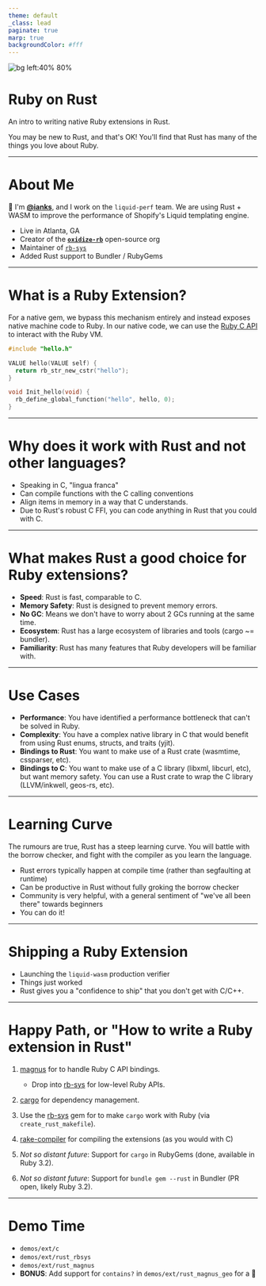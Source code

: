 ```yaml
---
theme: default
_class: lead
paginate: true
marp: true
backgroundColor: #fff
---
```


![bg left:40% 80%](https://avatars.githubusercontent.com/u/103265923?s=400&u=4802da3468a6e54fb7b5da3d87d7e86cd754558e&v=4)

# **Ruby on Rust**

An intro to writing native Ruby extensions in Rust.

You may be new to Rust, and that's OK! You'll find that Rust has many of the things you love about Ruby.

---

# About Me

:wave: I'm [**@ianks**](https://twitter.com/_ianks), and I work on the `liquid-perf` team. We are using Rust + WASM to improve the performance of Shopify's Liquid templating engine.

- Live in Atlanta, GA
- Creator of the [**`oxidize-rb`**](https://github.com/oxidize-rb) open-source org
- Maintainer of [`rb-sys`](https://github.com/oxidize-rb/rb-sys)
- Added Rust support to Bundler / RubyGems

---

# What is a Ruby Extension?

For a native gem, we bypass this mechanism entirely and instead exposes native machine code to Ruby. In our native code, we can use the [Ruby C API](https://docs.ruby-lang.org/en/3.1/extension_rdoc.html) to interact with the Ruby VM.

```c
#include "hello.h"

VALUE hello(VALUE self) {
  return rb_str_new_cstr("hello");
}

void Init_hello(void) {
  rb_define_global_function("hello", hello, 0);
}
```

---

# Why does it work with Rust and not other languages?

- Speaking in C, "lingua franca"
- Can compile functions with the C calling conventions
- Align items in memory in a way that C understands.
- Due to Rust's robust C FFI, you can code anything in Rust that you could with C.

---

# What makes Rust a good choice for Ruby extensions?

- **Speed**: Rust is fast, comparable to C.
- **Memory Safety**: Rust is designed to prevent memory errors.
- **No GC**: Means we don't have to worry about 2 GCs running at the same time.
- **Ecosystem**: Rust has a large ecosystem of libraries and tools (cargo ~= bundler).
- **Familiarity**: Rust has many features that Ruby developers will be familiar with.

---

# Use Cases

- **Performance**: You have identified a performance bottleneck that can't be solved in Ruby.
- **Complexity**: You have a complex native library in C that would benefit from using Rust enums, structs, and traits (yjit).
- **Bindings to Rust**: You want to make use of a Rust crate (wasmtime, cssparser, etc).
- **Bindings to C**: You want to make use of a C library (libxml, libcurl, etc), but want memory safety. You can use a Rust crate to wrap the C library (LLVM/inkwell, geos-rs, etc).

---

# Learning Curve

The rumours are true, Rust has a steep learning curve. You will battle with the borrow checker, and fight with the compiler as you learn the language.

- Rust errors typically happen at compile time (rather than segfaulting at runtime)
- Can be productive in Rust without fully groking the borrow checker
- Community is very helpful, with a general sentiment of "we've all been there" towards beginners
- You can do it!

---

# Shipping a Ruby Extension

- Launching the `liquid-wasm` production verifier
- Things just worked
- Rust gives you a "confidence to ship" that you don't get with C/C++.

---

# Happy Path, or "How to write a Ruby extension in Rust"

1. [magnus](https://github.com/matsadler/magnus) for to handle Ruby C API bindings.

   - Drop into [rb-sys](https://github.com/oxidize-rb/rb-sys) for low-level Ruby APIs.

2. [cargo](https://doc.rust-lang.org/cargo/) for dependency management.
3. Use the [rb-sys](https://github.com/oxidize-rb/rb-sys) gem for to make `cargo` work with Ruby (via `create_rust_makefile`).
4. [rake-compiler](https://github.com/rake-compiler/rake-compiler) for compiling the extensions (as you would with C)
5. _Not so distant future_: Support for `cargo` in RubyGems (done, available in Ruby 3.2).
6. _Not so distant future_: Support for `bundle gem --rust` in Bundler (PR open, likely Ruby 3.2).

---

# Demo Time

- `demos/ext/c`
- `demos/ext/rust_rbsys`
- `demos/ext/rust_magnus`
- **BONUS**: Add support for `contains?` in `demos/ext/rust_magnus_geo` for a 🦄
